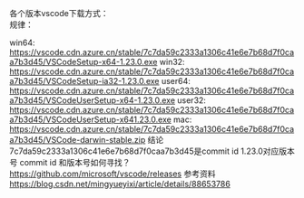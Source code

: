 各个版本vscode下载方式：  
规律：

win64: https://vscode.cdn.azure.cn/stable/7c7da59c2333a1306c41e6e7b68d7f0caa7b3d45/VSCodeSetup-x64-1.23.0.exe
win32: https://vscode.cdn.azure.cn/stable/7c7da59c2333a1306c41e6e7b68d7f0caa7b3d45/VSCodeSetup-ia32-1.23.0.exe
user64: https://vscode.cdn.azure.cn/stable/7c7da59c2333a1306c41e6e7b68d7f0caa7b3d45/VSCodeUserSetup-x64-1.23.0.exe
user32:
https://vscode.cdn.azure.cn/stable/7c7da59c2333a1306c41e6e7b68d7f0caa7b3d45/VSCodeUserSetup-x641.23.0.exe
mac: https://vscode.cdn.azure.cn/stable/7c7da59c2333a1306c41e6e7b68d7f0caa7b3d45/VSCode-darwin-stable.zip
结论
7c7da59c2333a1306c41e6e7b68d7f0caa7b3d45是commit id
1.23.0对应版本号
commit id 和版本号如何寻找？
https://github.com/microsoft/vscode/releases
参考资料
https://blog.csdn.net/mingyueyixi/article/details/88653786